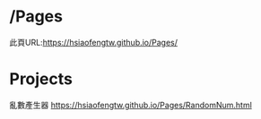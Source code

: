 # /Pages
此頁URL:https://hsiaofengtw.github.io/Pages/
# Projects
亂數產生器 https://hsiaofengtw.github.io/Pages/RandomNum.html
